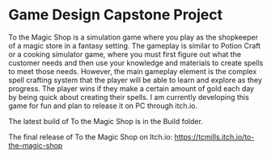# Game Design Capstone Project
 
To the Magic Shop is a simulation game where you play as the shopkeeper of a magic store in a fantasy setting. The gameplay is similar to Potion Craft or a cooking simulator game, where you must first figure out what the customer needs and then use your knowledge and materials to create spells to meet those needs. However, the main gameplay element is the complex spell crafting system that the player will be able to learn and explore as they progress. The player wins if they make a certain amount of gold each day by being quick about creating their spells. I am currently developing this game for fun and plan to release it on PC through itch.io.

The latest build of To the Magic Shop is in the Build folder.

The final release of To the Magic Shop on Itch.io: https://tcmills.itch.io/to-the-magic-shop
